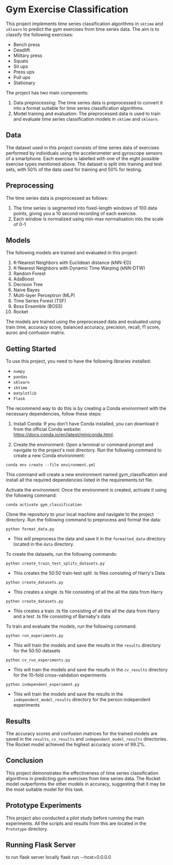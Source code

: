 # Gym Exercise Classification

This project implements time series classification algorithms in `sktime` and `sklearn` to predict the gym exercises from time series data. The aim is to classify the following exercises:

- Bench press
- Deadlift
- Military press
- Squats
- Sit ups
- Press ups
- Pull ups
- Stationary

The project has two main components:

1. Data preprocessing: The time series data is preprocessed to convert it into a format suitable for time series classification algorithms.
2. Model training and evaluation: The preprocessed data is used to train and evaluate time series classification models in `sktime` and `sklearn`.

## Data

The dataset used in this project consists of time series data of exercises performed by individuals using the accelerometer and gyroscope sensors of a smartphone. Each exercise is labelled with one of the eight possible exercise types mentioned above. The dataset is split into training and test sets, with 50% of the data used for training and 50% for testing.

## Preprocessing

The time series data is preprocessed as follows:

1. The time series is segmented into fixed-length windows of 100 data points, giving you a 10 second recording of each exercise.
2. Each window is normalized using min-max normalisation into the scale of 0-1

## Models

The following models are trained and evaluated in this project:

1. K-Nearest Neighbors with Euclidean distance (kNN-ED)
2. K-Nearest Neighbors with Dynamic Time Warping (kNN-DTW)
3. Random Forest
4. AdaBoost
5. Decision Tree
6. Naive Bayes
7. Multi-layer Perceptron (MLP)
8. Time Series Forest (TSF)
9. Boss Ensemble (BOSS)
10. Rocket

The models are trained using the preprocessed data and evaluated using train time, accuracy score, balanced accuracy, precision, recall, f1 score, auroc and confusion matrix.


## Getting Started

To use this project, you need to have the following libraries installed:

- `numpy`
- `pandas`
- `sklearn`
- `sktime`
- `matplotlib`
- `Flask`


The recommend way to do this is by creating a Conda environment with the necessary dependencies, follow these steps:

1. Install Conda: If you don't have Conda installed, you can download it from the official Conda website: https://docs.conda.io/en/latest/miniconda.html.

2. Create the environment: Open a terminal or command prompt and navigate to the project's root directory. Run the following command to create a new Conda environment:

```
conda env create --file environment.yml
```

This command will create a new environment named gym_classification and install all the required dependencies listed in the requirements.txt file.

Activate the environment: Once the environment is created, activate it using the following command:

```
conda activate gym_classification
```

Clone the repository to your local machine and navigate to the project directory. Run the following command to preprocess and format the data:

```
python format_data.py
```
- This will preprocess the data and save it in the `formatted_data` directory located in the `data` directory.

To create the datasets, run the following commands:
```
python create_train_test_splits_datasets.py
```
- This creates the 50:50 train-test split .ts files consisting of Harry's Data

```
python create_datasets.py
```

- This creates a single .ts file consisting of all the all the data from Harry

```
python create_datasets.py
```

- This creates a train .ts file consisting of all the all the data from Harry and a test .ts file consisting of Barnaby's data


To train and evaluate the models, run the following command:

```
python run_experiments.py 
```

- This will train the models and save the results in the `results` directory for the 50:50 datasets

```
python cv_run_experiments.py
```
 - This will train the models and save the results in the `cv_results` directory for the 10-fold cross-validation experiments

```
python independent_experiment.py
```
 - This will train the models and save the results in the `independent_model_results` directory for the person independent experiments

## Results

The accuracy scores and confusion matrices for the trained models are saved in the `results`, `cv_results` and `independent_model_results` directories. The Rocket model achieved the highest accuracy score of 99.2%.

## Conclusion

This project demonstrates the effectiveness of time series classification algorithms in predicting gym exercises from time series data. The Rocket model outperforms the other models in accuracy, suggesting that it may be the most suitable model for this task.

## Prototype Experiments

This project also conducted a pilot study before running the main experiments. All the scripts and results from this are located in the `Prototype` directory.



## Running Flask Server
to run flask server locally flask run --host=0.0.0.0